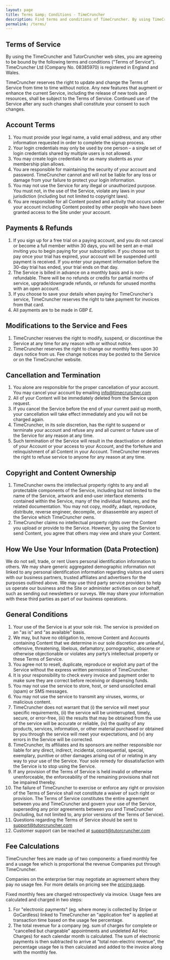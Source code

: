 ```yaml
---
layout: page
title: Terms &amp; Conditions - TimeCruncher
description: Find terms and conditions of TimeCruncher. By using TimeCruncher, you agree to these terms of use.
permalink: /terms/
---
```


## Terms of Service

By using the TimeCruncher and TutorCruncher web sites, you are agreeing to be bound by the following terms and conditions ("Terms of Service").
TimeCruncher Ltd (Company No. 08385970) is registered in England and Wales.

TimeCruncher reserves the right to update and change the Terms of Service from time to time without notice.
Any new features that augment or enhance the current Service, including the release of new tools and resources, 
shall be subject to the Terms of Service. Continued use of the Service after any such changes shall constitute your consent to such changes.

## Account Terms

1. You must provide your legal name, a valid email address, and any other information requested in order to complete the signup process.
1. Your login credentials may only be used by one person – a single set of login credentials shared by multiple users is not allowed.
1. You may create login credentials for as many students as your membership plan allows.
1. You are responsible for maintaining the security of your account and password. TimeCruncher cannot and will not be liable for any loss or damage from your failure to protect your login information.
1. You may not use the Service for any illegal or unauthorized purpose. You must not, in the use of the Service, violate any laws in your jurisdiction (including but not limited to copyright laws).
1. You are responsible for all Content posted and activity that occurs under your account including Content posted by other people who have been granted access to the Site under your account.

## Payments &amp; Refunds

1. If you sign up for a free trial on a paying account, and you do not cancel or become a full member within 30 days, you will be sent an e-mail inviting you to begin paying for your subscription. If you choose not to pay once your trial has expired, your account will be suspended until payment is received. If you enter your payment information before the 30-day trial has ended, your trial ends on that day.
1. The Service is billed in advance on a monthly basis and is non-refundable. There will be no refunds or credits for partial months of service, upgrade/downgrade refunds, or refunds for unused months with an open account.
1. If you choose to save your details when paying for TimeCruncher's service, TimeCruncher reserves the right to take payment for invoices from that card.
1. All payments are to be made in GBP £.

## Modifications to the Service and Fees

1. TimeCruncher reserves the right to modify, suspend, or discontinue the Service at any time for any reason with or without notice.
2. TimeCruncher reserves the right to change our monthly fees upon 30 days notice from us. Fee change notices may be posted to the Service or on the TimeCruncher website.

## Cancellation and Termination

1. You alone are responsible for the proper cancellation of your account. You may cancel your account by emailing info@timecruncher.com
1. All of your Content will be immediately deleted from the Service upon request.
1. If you cancel the Service before the end of your current paid up month, your cancellation will take effect immediately and you will not be charged again.
1. TimeCruncher, in its sole discretion, has the right to suspend or terminate your account and refuse any and all current or future use of the Service for any reason at any time.
1. Such termination of the Service will result in the deactivation or deletion of your Account or your access to your Account, and the forfeiture and relinquishment of all Content in your Account. TimeCruncher reserves the right to refuse service to anyone for any reason at any time.

## Copyright and Content Ownership

1. TimeCruncher owns the intellectual property rights to any and all protectable components of the Service, including but not limited to the name of the Service, artwork and end-user interface elements contained within the Service, many of the individual features, and the related documentation. You may not copy, modify, adapt, reproduce, distribute, reverse engineer, decompile, or disassemble any aspect of the Service which TimeCruncher owns.
1. TimeCruncher claims no intellectual property rights over the Content you upload or provide to the Service. However, by using the Service to send Content, you agree that others may view and share your Content.


## How We Use Your Information (Data Protection)

We do not sell, trade, or rent Users personal identification information to others. We may share generic aggregated demographic information not linked to any personal identification information regarding visitors and users with our business partners, trusted affiliates and advertisers for the purposes outlined above. We may use third party service providers to help us operate our business and the Site or administer activities on our behalf, such as sending out newsletters or surveys. We may share your information with these third parties as part of our business operations.

## General Conditions

1. Your use of the Service is at your sole risk. The service is provided on an "as is" and "as available" basis.
1. We may, but have no obligation to, remove Content and Accounts containing Content that we determine in our sole discretion are unlawful, offensive, threatening, libelous, defamatory, pornographic, obscene or otherwise objectionable or violates any party’s intellectual property or these Terms of Service.
1. You agree not to resell, duplicate, reproduce or exploit any part of the Service without the express written permission of TimeCruncher.
1. It is your responsibility to check every invoice and payment order to make sure they are correct before receiving or dispensing funds.
1. You may not use the service to store, host, or send unsolicited email (spam) or SMS messages.
1. You may not use the service to transmit any viruses, worms, or malicious content.
1. TimeCruncher does not warrant that (i) the service will meet your specific requirements, (ii) the service will be uninterrupted, timely, secure, or error-free, (iii) the results that may be obtained from the use of the service will be accurate or reliable, (iv) the quality of any products, services, information, or other material purchased or obtained by you through the service will meet your expectations, and (v) any errors in the Service will be corrected.
1. TimeCruncher, its affiliates and its sponsors are neither responsible nor liable for any direct, indirect, incidental, consequential, special, exemplary, punitive or other damages arising out of or relating in any way to your use of the Service. Your sole remedy for dissatisfaction with the Service is to stop using the Service.
1. If any provision of the Terms of Service is held invalid or otherwise unenforceable, the enforceability of the remaining provisions shall not be impaired thereby.
1. The failure of TimeCruncher to exercise or enforce any right or provision of the Terms of Service shall not constitute a waiver of such right or provision. The Terms of Service constitutes the entire agreement between you and TimeCruncher and govern your use of the Service, superseding any prior agreements between you and TimeCruncher (including, but not limited to, any prior versions of the Terms of Service).
1. Questions regarding the Terms of Service should be sent to support@tutorcruncher.com
1. Customer support can be reached at support@tutorcruncher.com


## Fee Calculations

TimeCruncher fees are made up of two components: a fixed monthly fee and a usage fee which is proportional the revenue Companies put through TimeCruncher.

Companies on the enterprise tier may negotiate an agreement where they pay no usage fee. For more details on pricing see the [pricing page](/pricing).

Fixed monthly fees are charged retrospectively via invoice. Usage fees are calculated and charged in two steps:

1. For "electronic payments" (eg. where money is collected by Stripe or GoCardless) linked to TimeCruncher an "application fee" is applied at transaction time
based on the usage fee percentage.
1. The total revenue for a company (eg. sum of charges for complete or "cancelled but chargeable" appointments and undeleted Ad Hoc Charges) for 
each calendar month is calculated. The sum of electronic payments is then subtracted to arrive at "total non-electric revenue", the percentage usage 
fee is then calculated and added to the invoice along with the monthly fee.
